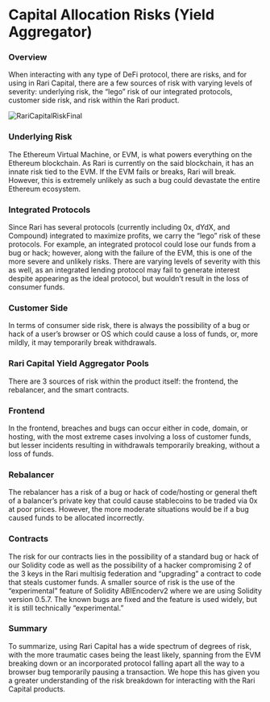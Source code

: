 # Capital Allocation Risks (Yield Aggregator)

### Overview

When interacting with any type of DeFi protocol, there are risks, and for using in Rari Capital, there are a few sources of risk with varying levels of severity: underlying risk, the “lego” risk of our integrated protocols, customer side risk, and risk within the Rari product.

![RariCapitalRiskFinal](https://user-images.githubusercontent.com/50163445/123555778-b6cf9880-d73c-11eb-9256-696054ee1f16.jpg)


### **Underlying Risk**

The Ethereum Virtual Machine, or EVM, is what powers everything on the Ethereum blockchain. As Rari is currently on the said blockchain, it has an innate risk tied to the EVM. If the EVM fails or breaks, Rari will break. However, this is extremely unlikely as such a bug could devastate the entire Ethereum ecosystem.

### **Integrated Protocols**

Since Rari has several protocols (currently including 0x, dYdX, and Compound) integrated to maximize profits, we carry the “lego” risk of these protocols. For example, an integrated protocol could lose our funds from a bug or hack; however, along with the failure of the EVM, this is one of the more severe and unlikely risks. There are varying levels of severity with this as well, as an integrated lending protocol may fail to generate interest despite appearing as the ideal protocol, but wouldn’t result in the loss of consumer funds.

### **Customer Side**

In terms of consumer side risk, there is always the possibility of a bug or hack of a user’s browser or OS which could cause a loss of funds, or, more mildly, it may temporarily break withdrawals.

### **Rari Capital Yield Aggregator Pools**

There are 3 sources of risk within the product itself: the frontend, the rebalancer, and the smart contracts.

### **Frontend**

In the frontend, breaches and bugs can occur either in code, domain, or hosting, with the most extreme cases involving a loss of customer funds, but lesser incidents resulting in withdrawals temporarily breaking, without a loss of funds.

### **Rebalancer**

The rebalancer has a risk of a bug or hack of code/hosting or general theft of a balancer’s private key that could cause stablecoins to be traded via 0x at poor prices. However, the more moderate situations would be if a bug caused funds to be allocated incorrectly.

### **Contracts**

The risk for our contracts lies in the possibility of a standard bug or hack of our Solidity code as well as the possibility of a hacker compromising 2 of the 3 keys in the Rari multisig federation and “upgrading” a contract to code that steals customer funds. A smaller source of risk is the use of the “experimental” feature of Solidity ABIEncoderv2 where we are using Solidity version 0.5.7. The known bugs are fixed and the feature is used widely, but it is still technically “experimental.”

### **Summary**

To summarize, using Rari Capital has a wide spectrum of degrees of risk, with the more traumatic cases being the least likely, spanning from the EVM breaking down or an incorporated protocol falling apart all the way to a browser bug temporarily pausing a transaction. We hope this has given you a greater understanding of the risk breakdown for interacting with the Rari Capital products.

